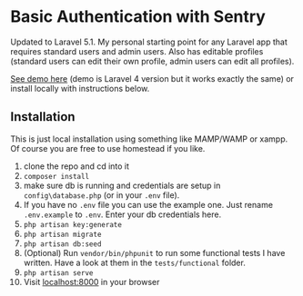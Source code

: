 # Basic Authentication with Sentry

Updated to Laravel 5.1. My personal starting point for any Laravel app that requires standard users and admin users. Also has editable profiles (standard users can edit their own profile, admin users can edit all profiles).

[See demo here](http://authdemo.andremadarang.com/) (demo is Laravel 4 version but it works exactly the same) or install locally with instructions below.

## Installation

This is just local installation using something like MAMP/WAMP or xampp. Of course you are free to use homestead if you like.

1. clone the repo and cd into it
2. `composer install`
3. make sure db is running and credentials are setup in `config\database.php` (or in your `.env` file).
4. If you have no `.env` file you can use the example one. Just rename `.env.example` to `.env`. Enter your db credentials here.
5. `php artisan key:generate`
6. `php artisan migrate`
7. `php artisan db:seed`
8. (Optional) Run `vendor/bin/phpunit` to run some functional tests I have written. Have a look at them in the `tests/functional` folder.
9. `php artisan serve`
10. Visit [localhost:8000](http://localhost:8000) in your browser
